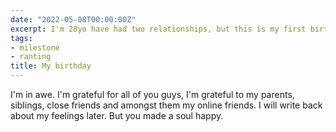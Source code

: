 ```yaml
---
date: "2022-05-08T00:00:00Z"
excerpt: I'm 28yo have had two relationships, but this is my first birthday
tags:
- milestone
- ranting
title: My birthday
---
```



I'm in awe. I'm grateful for all of you guys, I'm grateful to my parents, siblings, close friends and amongst them my online friends. I will write back about my feelings later. But you made a soul happy. 